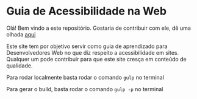 # Guia de Acessibilidade na Web

Olá! Bem vindo a este repositório. Gostaria de contribuir com ele, dê uma olhada [aqui](CONTRIBUTING.md)

Este site tem por objetivo servir como guia de aprendizado para Desenvolvedores Web no que diz respeito a acessibilidade em sites. Qualquer um pode contribuir para que este site cresça em conteúdo de qualidade.

Para rodar localmente basta rodar o comando `gulp` no terminal

Para gerar o build, basta rodar o comando `gulp -p` no terminal
